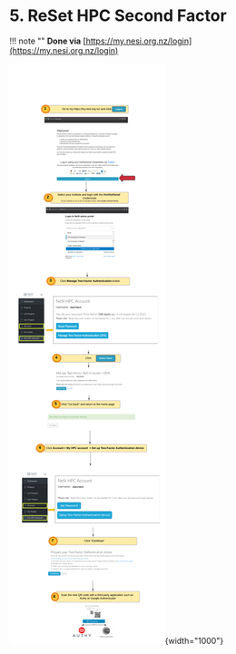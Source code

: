 # 5. ReSet HPC Second Factor 

!!! note ""
    **Done via** [https://my.nesi.org.nz/login](https://my.nesi.org.nz/login)

![image](./img/2faReset.png){width="1000"}

